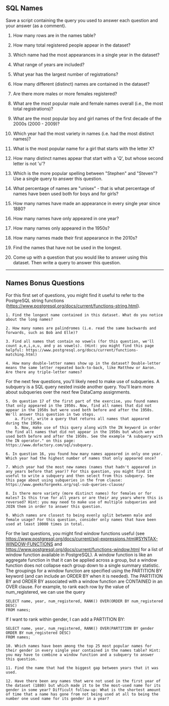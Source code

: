 ## SQL Names

Save a script containing the query you used to answer each question and your answer (as a comment).

1. How many rows are in the names table?

2. How many total registered people appear in the dataset?

3. Which name had the most appearances in a single year in the dataset?

4. What range of years are included?

5. What year has the largest number of registrations?

6. How many different (distinct) names are contained in the dataset?

7. Are there more males or more females registered?

8. What are the most popular male and female names overall (i.e., the most total registrations)?

9. What are the most popular boy and girl names of the first decade of the 2000s (2000 - 2009)?

10. Which year had the most variety in names (i.e. had the most distinct names)?

11. What is the most popular name for a girl that starts with the letter X?

12. How many distinct names appear that start with a 'Q', but whose second letter is not 'u'?

13. Which is the more popular spelling between "Stephen" and "Steven"? Use a single query to answer this question.

14. What percentage of names are "unisex" - that is what percentage of names have been used both for boys and for girls?

15. How many names have made an appearance in every single year since 1880?

16. How many names have only appeared in one year?

17. How many names only appeared in the 1950s?

18. How many names made their first appearance in the 2010s?

19. Find the names that have not be used in the longest.

20. Come up with a question that you would like to answer using this dataset. Then write a query to answer this question.

--------------------------

## Names Bonus Questions

For this first set of questions, you might find it useful to refer to the PostgreSQL string functions (https://www.postgresql.org/docs/current/functions-string.html).

	1. Find the longest name contained in this dataset. What do you notice about the long names?

	2. How many names are palindromes (i.e. read the same backwards and forwards, such as Bob and Elle)?

	3. Find all names that contain no vowels (for this question, we'll count a,e,i,o,u, and y as vowels). (Hint: you might find this page helpful: https://www.postgresql.org/docs/current/functions-matching.html)

	4. How many double-letter names show up in the dataset? Double-letter means the same letter repeated back-to-back, like Matthew or Aaron. Are there any triple-letter names?

For the next few questions, you'll likely need to make use of subqueries. A subquery is a SQL query nested inside another query. You'll learn more about subqueries over the next few DataCamp assignments.

	5. On question 17 of the first part of the exercise, you found names that only appeared in the 1950s. Now, find all names that did not appear in the 1950s but were used both before and after the 1950s. We'll answer this question in two steps.
		a. First, write a query that returns all names that appeared during the 1950s.
		b. Now, make use of this query along with the IN keyword in order the find all names that did not appear in the 1950s but which were used both before and after the 1950s. See the example "A subquery with the IN operator." on this page: https://www.dofactory.com/sql/subquery.
	
	6. In question 16, you found how many names appeared in only one year. Which year had the highest number of names that only appeared once?

	7. Which year had the most new names (names that hadn't appeared in any years before that year)? For this question, you might find it useful to write a subquery and then select from this subquery. See this page about using subqueries in the from clause: https://www.geeksforgeeks.org/sql-sub-queries-clause/

	8. Is there more variety (more distinct names) for females or for males? Is this true for all years or are their any years where this is reversed? Hint: you may need to make use of multiple subqueries and JOIN them in order to answer this question.

	9. Which names are closest to being evenly split between male and female usage? For this question, consider only names that have been used at least 10000 times in total. 

For the last questions, you might find window functions useful (see https://www.postgresql.org/docs/current/sql-expressions.html#SYNTAX-WINDOW-FUNCTIONS and https://www.postgresql.org/docs/current/functions-window.html for a list of window function available in PostgreSQL). A window function is like an aggregate function in that it can be applied across a group, but a window function does not collapse each group down to a single summary statistic. The groupings for a window function are specified using the PARTITION BY keyword (and can include an ORDER BY when it is needed). The PARTITION BY and ORDER BY associated with a window function are CONTAINED in an OVER clause.
For example, to rank each row by the value of num_registered, we can use the query
```
SELECT name, year, num_registered, RANK() OVER(ORDER BY num_registered DESC)
FROM names;
```

If I want to rank within gender, I can add a PARTITION BY:  
```
SELECT name, year, num_registered, RANK() OVER(PARTITION BY gender ORDER BY num_registered DESC)
FROM names;
```

	10. Which names have been among the top 25 most popular names for their gender in every single year contained in the names table? Hint: you may have to combine a window function and a subquery to answer this question.

	11. Find the name that had the biggest gap between years that it was used. 

	12. Have there been any names that were not used in the first year of the dataset (1880) but which made it to be the most-used name for its gender in some year? Difficult follow-up: What is the shortest amount of time that a name has gone from not being used at all to being the number one used name for its gender in a year?